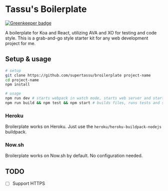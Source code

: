 # Tassu's Boilerplate

[![Greenkeeper badge](https://badges.greenkeeper.io/supertassu/broilerplate.svg)](https://greenkeeper.io/)

A boilerplate for Koa and React, utilizing AVA and XO for testing and code style.
This is a grab-and-go style starter kit for any web development project for me.

## Setup & usage

```bash
# setup
git clone https://github.com/supertassu/broilerplate project-name
cd project-name
npm install

# usage
npm run dev # starts webpack in watch mode, starts web server and starts xo and ava in watch mode
npm run build && npm test && npm start # builds files, runs tests and starts web server
```

### Heroku
Broilerplate works on Heroku. Just use the `heroku/heroku-buildpack-nodejs` buildpack.

### Now.sh
Broilerplate works on Now.sh by default. No configuration needed.

## TODO

- [ ] Support HTTPS
